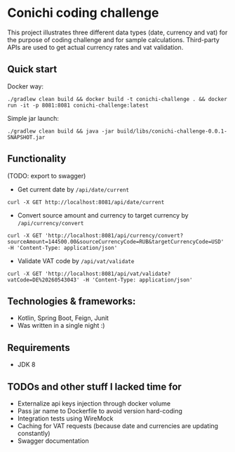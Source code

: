 # Conichi coding challenge
This project illustrates three different data types (date, currency and vat) for the purpose of coding challenge and for sample calculations.
Third-party APIs are used to get actual currency rates and vat validation. 

## Quick start
Docker way:
```
./gradlew clean build && docker build -t conichi-challenge . && docker run -it -p 8081:8081 conichi-challenge:latest
```
Simple jar launch:
```
./gradlew clean build && java -jar build/libs/conichi-challenge-0.0.1-SNAPSHOT.jar 
```

## Functionality
(TODO: export to swagger)
* Get current date by `/api/date/current`
```
curl -X GET http://localhost:8081/api/date/current
```
* Convert source amount and currency to target currency by `/api/currency/convert`
```
curl -X GET 'http://localhost:8081/api/currency/convert?sourceAmount=144500.00&sourceCurrencyCode=RUB&targetCurrencyCode=USD' -H 'Content-Type: application/json'
```
* Validate VAT code by `/api/vat/validate`
```
curl -X GET 'http://localhost:8081/api/vat/validate?vatCode=DE%20260543043' -H 'Content-Type: application/json'
```

## Technologies & frameworks: 
* Kotlin, Spring Boot, Feign, Junit
* Was written in a single night :)

## Requirements
* JDK 8

## TODOs and other stuff I lacked time for
* Externalize api keys injection through docker volume
* Pass jar name to Dockerfile to avoid version hard-coding
* Integration tests using WireMock
* Caching for VAT requests (because date and currencies are updating constantly)
* Swagger documentation